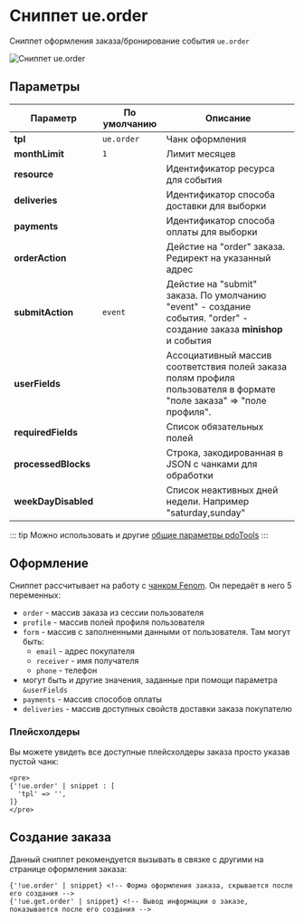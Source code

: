 # Сниппет ue.order

Сниппет оформления заказа/бронирование события `ue.order`

![Сниппет ue.order](https://file.modx.pro/files/f/6/1/f61253c3a0b8e827cf0827588997f349.jpg)

## Параметры

| Параметр            | По умолчанию | Описание                                                                                                              |
| ------------------- | ------------ | --------------------------------------------------------------------------------------------------------------------- |
| **tpl**             | `ue.order`   | Чанк оформления                                                                                                       |
| **monthLimit**      | `1`          | Лимит месяцев                                                                                                         |
| **resource**        |              | Идентификатор ресурса для события                                                                                     |
| **deliveries**      |              | Идентификатор способа доставки для выборки                                                                            |
| **payments**        |              | Идентификатор способа оплаты для выборки                                                                              |
| **orderAction**     |              | Дейстие на "order" заказа. Редирект на указанный адрес                                                                |
| **submitAction**    | `event`      | Дейстие на "submit" заказа. По умолчанию "event" - создание события. "order" - создание заказа **minishop** и события |
| **userFields**      |              | Ассоциативный массив соответствия полей заказа полям профиля пользователя в формате "поле заказа" => "поле профиля".  |
| **requiredFields**  |              | Список обязательных полей                                                                                             |
| **processedBlocks** |              | Строка, закодированная в JSON с чанками для обработки                                                                 |
| **weekDayDisabled** |              | Список неактивных дней недели. Например "saturday,sunday"                                                             |

::: tip
Можно использовать и другие [общие параметры pdoTools][0104]
:::

## Оформление

Сниппет рассчитывает на работу с [чанком Fenom][010103]. Он передаёт в него 5 переменных:

- `order` - массив заказа из сессии пользователя
- `profile` - массив полей профиля пользователя
- `form` - массив с заполненными данными от пользователя. Там могут быть:
  - `email` - адрес покупателя
  - `receiver` - имя получателя
  - `phone` - телефон
- могут быть и другие значения, заданные при помощи параметра `&userFields`
- `payments` - массив способов оплаты
- `deliveries` - массив доступных свойств доставки заказа покупателю

### Плейсхолдеры

Вы можете увидеть все доступные плейсхолдеры заказа просто указав пустой чанк:

```fenom
<pre>
{'!ue.order' | snippet : [
  'tpl' => '',
]}
</pre>
```

## Создание заказа

Данный сниппет рекомендуется вызывать в связке с другими на странице оформления заказа:

```fenom
{'!ue.order' | snippet} <!-- Форма оформления заказа, скрывается после его создания -->
{'!ue.get.order' | snippet} <!-- Вывод информации о заказе, показывается после его создания -->
```

[0104]: /components/pdotools/general-parameters
[010103]: /components/pdotools/parser

